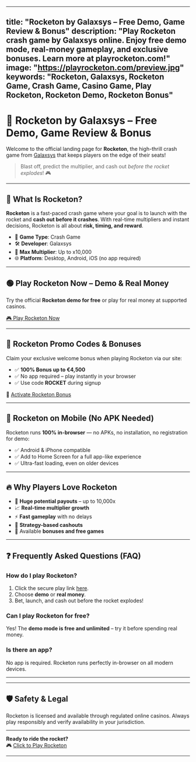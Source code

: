  

---
title: "Rocketon by Galaxsys – Free Demo, Game Review & Bonus"
description: "Play Rocketon crash game by Galaxsys online. Enjoy free demo mode, real-money gameplay, and exclusive bonuses. Learn more at playrocketon.com!"
image: "https://playrocketon.com/preview.jpg"
keywords: "Rocketon, Galaxsys, Rocketon Game, Crash Game, Casino Game, Play Rocketon, Rocketon Demo, Rocketon Bonus"
---

# 🚀 Rocketon by Galaxsys – Free Demo, Game Review & Bonus

Welcome to the official landing page for **Rocketon**, the high-thrill crash game from [Galaxsys](https://www.galaxsys.co) that keeps players on the edge of their seats!

> Blast off, predict the multiplier, and cash out *before the rocket explodes*! 🎮

---

## 🎯 What Is Rocketon?

**Rocketon** is a fast-paced crash game where your goal is to launch with the rocket and **cash out before it crashes**. With real-time multipliers and instant decisions, Rocketon is all about **risk, timing, and reward**.

- 🎰 **Game Type**: Crash Game
- 🛠 **Developer**: Galaxsys
- 💸 **Max Multiplier**: Up to x10,000
- 🌐 **Platform**: Desktop, Android, iOS (no app required)

---

## 🟢 Play Rocketon Now – Demo & Real Money

Try the official **Rocketon demo for free** or play for real money at supported casinos.

[🎮 Play Rocketon Now](https://playrocketon.com)

---

## 🎁 Rocketon Promo Codes & Bonuses

Claim your exclusive welcome bonus when playing Rocketon via our site:

- ✅ **100% Bonus up to €4,500**
- ✅ No app required – play instantly in your browser
- ✅ Use code **ROCKET** during signup

🔑 [Activate Rocketon Bonus](https://playrocketon.com#bonus)

---

## 📱 Rocketon on Mobile (No APK Needed)

Rocketon runs **100% in-browser** — no APKs, no installation, no registration for demo:

- ✅ Android & iPhone compatible
- ✅ Add to Home Screen for a full app-like experience
- ✅ Ultra-fast loading, even on older devices

---

## 🔥 Why Players Love Rocketon

- 💸 **Huge potential payouts** – up to 10,000x
- 📈 **Real-time multiplier growth**
- ⚡ **Fast gameplay** with no delays
- 🧠 **Strategy-based cashouts**
- 🎁 Available **bonuses and free games**

---

## ❓ Frequently Asked Questions (FAQ)

### How do I play Rocketon?

1. Click the secure play link [here](https://playrocketon.com).
2. Choose **demo** or **real money**.
3. Bet, launch, and cash out before the rocket explodes!

### Can I play Rocketon for free?

Yes! The **demo mode is free and unlimited** – try it before spending real money.

### Is there an app?

No app is required. Rocketon runs perfectly in-browser on all modern devices.

---


---

## 🛡️ Safety & Legal

Rocketon is licensed and available through regulated online casinos. Always play responsibly and verify availability in your jurisdiction.

---

**Ready to ride the rocket?**  
🎮 [Click to Play Rocketon](https://playrocketon.com)

---
